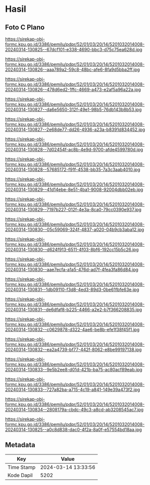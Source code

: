 # Hasil

## Foto C Plano

https://sirekap-obj-formc.kpu.go.id/3386/pemilu/pdpr/52/01/03/20/14/5201032014008-20240314-130825--67dcf101-e338-4690-bbc3-d75c75ea628d.jpg

https://sirekap-obj-formc.kpu.go.id/3386/pemilu/pdpr/52/01/03/20/14/5201032014008-20240314-130826--aaa789a2-59c8-48bc-afe6-8fa9d5bba2ff.jpg

https://sirekap-obj-formc.kpu.go.id/3386/pemilu/pdpr/52/01/03/20/14/5201032014008-20240314-130826--478d6ed2-1ffc-4669-a473-e2af5a96a22a.jpg

https://sirekap-obj-formc.kpu.go.id/3386/pemilu/pdpr/52/01/03/20/14/5201032014008-20240314-130827--da6e5650-312f-49e1-98b5-76db143b8b53.jpg

https://sirekap-obj-formc.kpu.go.id/3386/pemilu/pdpr/52/01/03/20/14/5201032014008-20240314-130827--2e68de77-dd26-4936-a23a-b8391d834452.jpg

https://sirekap-obj-formc.kpu.go.id/3386/pemilu/pdpr/52/01/03/20/14/5201032014008-20240314-130828--7d02454f-ac8b-4e9d-9700-afde4599780d.jpg

https://sirekap-obj-formc.kpu.go.id/3386/pemilu/pdpr/52/01/03/20/14/5201032014008-20240314-130828--57685172-f91f-4538-bb35-7a3c3aab4010.jpg

https://sirekap-obj-formc.kpu.go.id/3386/pemilu/pdpr/52/01/03/20/14/5201032014008-20240314-130829--41d14ebe-8e51-4ba1-9008-92004dbb02eb.jpg

https://sirekap-obj-formc.kpu.go.id/3386/pemilu/pdpr/52/01/03/20/14/5201032014008-20240314-130829--7197b227-012f-4e3a-8ca0-79cc0390e937.jpg

https://sirekap-obj-formc.kpu.go.id/3386/pemilu/pdpr/52/01/03/20/14/5201032014008-20240314-130830--05c59069-324f-4837-a020-04b9cb3aba12.jpg

https://sirekap-obj-formc.kpu.go.id/3386/pemilu/pdpr/52/01/03/20/14/5201032014008-20240314-130830--d624f913-6511-4f03-8bf6-192cc15b5c26.jpg

https://sirekap-obj-formc.kpu.go.id/3386/pemilu/pdpr/52/01/03/20/14/5201032014008-20240314-130830--aae7ecfa-a1a5-476d-ad7f-4fea3fa86d84.jpg

https://sirekap-obj-formc.kpu.go.id/3386/pemilu/pdpr/52/01/03/20/14/5201032014008-20240314-130831--1db09110-f3d8-4ed3-89d3-0be61fbfe63e.jpg

https://sirekap-obj-formc.kpu.go.id/3386/pemilu/pdpr/52/01/03/20/14/5201032014008-20240314-130831--de6dfaf8-b225-4466-a2e2-b7f366208835.jpg

https://sirekap-obj-formc.kpu.go.id/3386/pemilu/pdpr/52/01/03/20/14/5201032014008-20240314-130832--c0629878-d322-4ae6-be8b-efe1f38f45f1.jpg

https://sirekap-obj-formc.kpu.go.id/3386/pemilu/pdpr/52/01/03/20/14/5201032014008-20240314-130832--ea2a4739-bf77-442f-8062-e8be99197138.jpg

https://sirekap-obj-formc.kpu.go.id/3386/pemilu/pdpr/52/01/03/20/14/5201032014008-20240314-130833--9e5b2ee8-d01d-421b-ba75-ac80acf89eab.jpg

https://sirekap-obj-formc.kpu.go.id/3386/pemilu/pdpr/52/01/03/20/14/5201032014008-20240314-130833--727a82ba-a715-4c19-a841-149e39a473f2.jpg

https://sirekap-obj-formc.kpu.go.id/3386/pemilu/pdpr/52/01/03/20/14/5201032014008-20240314-130834--2808179a-cbdc-49c3-a8cd-ab3208545ac7.jpg

https://sirekap-obj-formc.kpu.go.id/3386/pemilu/pdpr/52/01/03/20/14/5201032014008-20240314-130825--a0c8d838-dac0-4f2a-8a0f-e57554bd18aa.jpg


## Metadata

| Key        | Value               |
| ---------- | ------------------- |
| Time Stamp | 2024-03-14 13:33:56 |
| Kode Dapil | 5202                |



